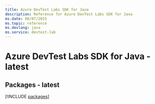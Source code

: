 ```yaml
---
title: Azure DevTest Labs SDK for Java
description: Reference for Azure DevTest Labs SDK for Java
ms.date: 08/07/2025
ms.topic: reference
ms.devlang: java
ms.service: devtest-lab
---
```

# Azure DevTest Labs SDK for Java - latest
## Packages - latest
[!INCLUDE [packages](devtest-labs-index.md)]